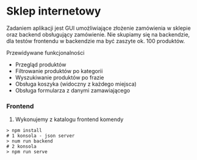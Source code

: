 # Sklep internetowy

Zadaniem aplikacji jest GUI umożliwiające złożenie zamówienia w sklepie oraz backend obsługujący zamówienie.
Nie skupiamy się na backendzie, dla testów frontendu w backendzie ma być zaszyte ok. 100 produktów.

Przewidywane funkcjonalności
* Przegląd produktów
* Filtrowanie produktów po kategorii
* Wyszukiwanie produktów po frazie
* Obsługa koszyka (widoczny z każdego miejsca)
* Obsługa formularza z danymi zamawiającego


### Frontend
1. Wykonujemy z katalogu frontend komendy
```
> npm install
# 1 konsola - json server
> num run backend
# 2 konsola
> npm run serve
```
